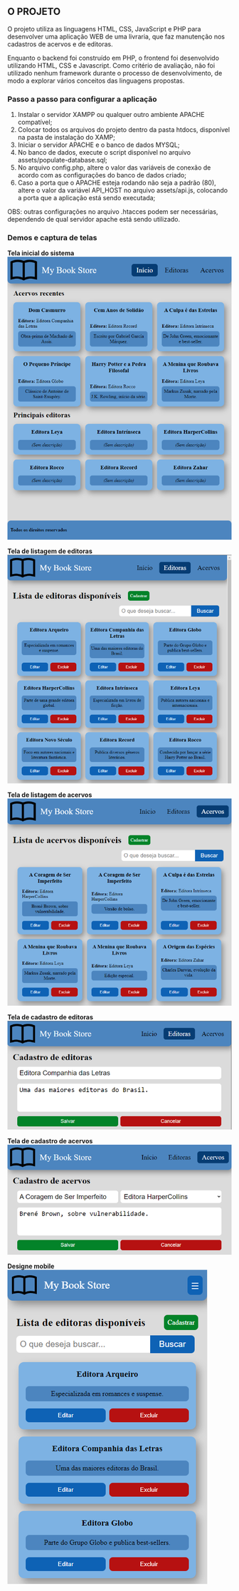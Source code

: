 ## O PROJETO
O projeto utiliza as linguagens HTML, CSS, JavaScript e PHP para desenvolver uma aplicação WEB de uma livraria, que faz manutenção nos cadastros de acervos e de editoras.

Enquanto o backend foi construído em PHP, o frontend foi desenvolvido utilizando HTML, CSS e Javascript. Como critério de avaliação, não foi utilizado nenhum framework durante o processo de desenvolvimento, de modo a explorar vários conceitos das linguagens propostas.

### Passo a passo para configurar a aplicação
1.	Instalar o servidor XAMPP ou qualquer outro ambiente APACHE compatível;
2.	Colocar todos os arquivos do projeto dentro da pasta htdocs, disponível na pasta de instalação do XAMP;
3.	Iniciar o servidor APACHE e o banco de dados MYSQL;
4.	No banco de dados, execute o script disponível no arquivo assets/populate-database.sql;
5.	No arquivo config.php, altere o valor das variáveis de conexão de acordo com as configurações do banco de dados criado;
6.	Caso a porta que o APACHE esteja rodando não seja a padrão (80), altere o valor da variável API_HOST no arquivo assets/api.js, colocando a porta que a aplicação está sendo executada;

OBS: outras configurações no arquivo .htacces podem ser necessárias, dependendo de qual servidor apache está sendo utilizado.

### Demos e captura de telas
**Tela inicial do sistema**  
![Tela inicial do sistema](/assets/imgs/home.png)

**Tela de listagem de editoras**  
![Tela de listagem de editoras](/assets/imgs/publishers.png)

**Tela de listagem de acervos**  
![Tela de listagem de acervos](/assets/imgs/books.png)

**Tela de cadastro de editoras**  
![Tela de cadastro de editoras](/assets/imgs/publisher-form.png)

**Tela de cadastro de acervos**  
![Tela de cadastro de acervos](/assets/imgs/book-form.png)

**Designe mobile**  
![Designe mobile](/assets/imgs/mobile.png)